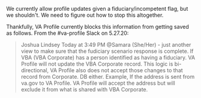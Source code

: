 We currently allow profile updates given a fiduciary/incompetent flag, but we shouldn't. We need to figure out how to stop this altogether.

Thankfully, VA Profile currently blocks this information from getting saved as follows. From the #va-profile Slack on 5.27.20:

> Joshua Lindsey Today at 3:49 PM
> @Samara (She/Her) - just another view to make sure that the fudiciary scenario response is complete.  If VBA (VBA Corporate) has a person identified as having a fiduciary.  VA Profile will not update the  VBA Corporate record.  This logic is bi-directional, VA Profile also does not accept those changes to that record from Corporate. DB either.  Example,
If the address is sent from va.gov to VA Profile.  VA Profile will accept the address but will exclude it from what is shared with VBA Corporate.
